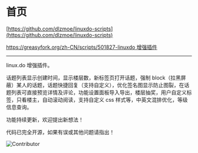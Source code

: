 # 首页

[https://github.com/dlzmoe/linuxdo-scripts](https://github.com/dlzmoe/linuxdo-scripts)

[https://greasyfork.org/zh-CN/scripts/501827-linuxdo 增强插件](https://greasyfork.org/zh-CN/scripts/501827-linuxdo-%E5%A2%9E%E5%BC%BA%E6%8F%92%E4%BB%B6)

---

linux.do 增强插件。

话题列表显示创建时间，显示楼层数，新标签页打开话题，强制 block（拉黑屏蔽）某人的话题，话题快捷回复（支持自定义），优化签名图显示防止图裂，在话题列表可直接预览详情及评论，功能设置面板导入导出，楼层抽奖，用户自定义标签，只看楼主，自动滚动阅读，支持自定义 css 样式等，中英文混排优化，等级信息查询。

功能持续更新，欢迎提出新想法！

代码已完全开源，如果有误或其他问题请指出！

![Contributor](https://contrib.rocks/image?repo=dlzmoe/linuxdo-scripts)
